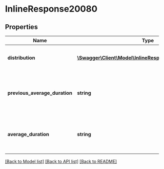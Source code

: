 # InlineResponse20080

## Properties
Name | Type | Description | Notes
------------ | ------------- | ------------- | -------------
**distribution** | [**\Swagger\Client\Model\InlineResponse20080Distribution[]**](InlineResponse20080Distribution.md) | The count of sessions in these buckets. | [optional] 
**previous_average_duration** | **string** | The previous average session duration for previous time range. | [optional] 
**average_duration** | **string** | The average session duration for current time range. | [optional] 

[[Back to Model list]](../README.md#documentation-for-models) [[Back to API list]](../README.md#documentation-for-api-endpoints) [[Back to README]](../README.md)


